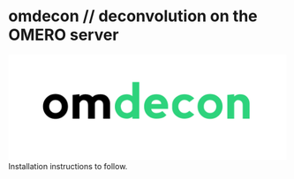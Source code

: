 # omdecon // deconvolution on the OMERO server
![img](omdecon.png)
Installation instructions to follow.
